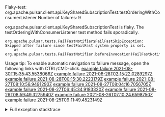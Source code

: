         
Flaky-test: org.apache.pulsar.client.api.KeySharedSubscriptionTest.testOrderingWithConsumerListener
Number of failures: 9

org.apache.pulsar.client.api.KeySharedSubscriptionTest is flaky. The testOrderingWithConsumerListener test method fails sporadically.

```
org.apache.pulsar.tests.FailFastNotifier$FailFastSkipException: Skipped after failure since testFailFast system property is set.
	at org.apache.pulsar.tests.FailFastNotifier.beforeInvocation(FailFastNotifier.java:88)

```

Usage tip: To enable automatic navigation to failure message, open the following links with CTRL/CMD-click.
[example failure 2021-08-30T15:35:43.5538066Z](https://github.com/apache/pulsar/runs/3463119398?check_suite_focus=true#step:9:3939)
[example failure 2021-08-28T02:15:22.0289297Z](https://github.com/apache/pulsar/runs/3448473880?check_suite_focus=true#step:9:2936)
[example failure 2021-08-28T00:15:30.2223179Z](https://github.com/apache/pulsar/runs/3447917315?check_suite_focus=true#step:9:2304)
[example failure 2021-08-27T08:10:56.9491293Z](https://github.com/apache/pulsar/runs/3440980370?check_suite_focus=true#step:9:3003)
[example failure 2021-08-27T08:04:16.7056705Z](https://github.com/apache/pulsar/runs/3440855241?check_suite_focus=true#step:9:2928)
[example failure 2021-08-27T06:45:34.9183320Z](https://github.com/apache/pulsar/runs/3440411158?check_suite_focus=true#step:9:2929)
[example failure 2021-08-26T08:59:49.3275940Z](https://github.com/apache/pulsar/runs/3430539961?check_suite_focus=true#step:9:3638)
[example failure 2021-08-26T07:10:24.6598750Z](https://github.com/apache/pulsar/runs/3429892136?check_suite_focus=true#step:9:2990)
[example failure 2021-08-25T09:11:49.4523149Z](https://github.com/apache/pulsar/runs/3420085427?check_suite_focus=true#step:10:2896)


<details>
<summary>Full exception stacktrace</summary>
<code><pre>
org.apache.pulsar.tests.FailFastNotifier$FailFastSkipException: Skipped after failure since testFailFast system property is set.
	at org.apache.pulsar.tests.FailFastNotifier.beforeInvocation(FailFastNotifier.java:88)

</pre></code>
</details>

